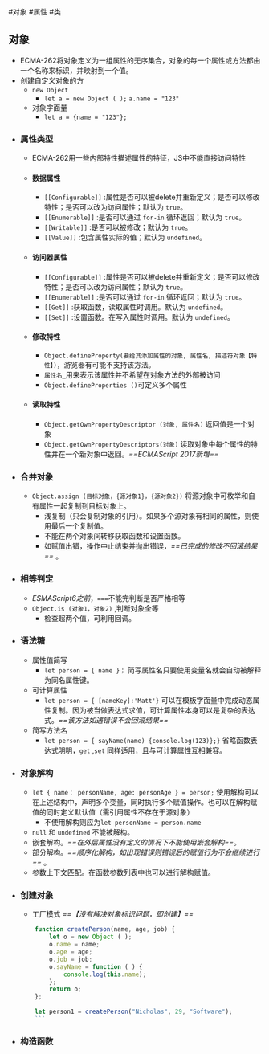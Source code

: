 #对象 #属性 #类
## 对象
- ECMA-262将对象定义为一组属性的无序集合，对象的每一个属性或方法都由一个名称来标识，并映射到一个值。
- 创建自定义对象的方
	- `new Object`
		- `let a = new Object ( );` `a.name = "123"`
	- 对象字面量
		- `let a = {name = "123"};`
- ### 属性类型
	- ECMA-262用一些内部特性描述属性的特征，JS中不能直接访问特性
	- #### 数据属性
		- `[[Configurable]]` :属性是否可以被delete并重新定义；是否可以修改特性；是否可以改为访问属性；默认为 `true`。
		- `[[Enumerable]]` :是否可以通过 `for-in` 循环返回；默认为 `true`。
		- `[[Writable]]` :是否可以被修改；默认为 `true`。
		- `[[Value]]` :包含属性实际的值；默认为 `undefined`。
	- #### 访问器属性
		- `[[Configurable]]` :属性是否可以被delete并重新定义；是否可以修改特性；是否可以改为访问属性；默认为 `true`。
		-  `[[Enumerable]]` :是否可以通过 `for-in` 循环返回；默认为 `true`。
		- `[[Get]]` :获取函数，读取属性时调用。默认为 `undefined`。
		- `[[Set]]` :设置函数。在写入属性时调用。默认为 `undefined`。
	- #### 修改特性
		- `Object.defineProperty(要给其添加属性的对象, 属性名, 描述符对象【特性】)`，游览器有可能不支持该方法。
		- `属性名_`用来表示该属性并不希望在对象方法的外部被访问
		- `Object.defineProperties ()`可定义多个属性
	- #### 读取特性
		- `Object.getOwnPropertyDescriptor (对象, 属性名)` 返回值是一个对象
		- `Object.getOwnPropertyDescriptors(对象)` 读取对象中每个属性的特性并在一个新对象中返回。*==ECMAScript 2017新增==*
- ### 合并对象
	- `Object.assign (目标对象，{源对象1}，{源对象2})` 将源对象中可枚举和自有属性一起复制到目标对象上。
		- 浅复制（只会复制对象的引用）。如果多个源对象有相同的属性，则使用最后一个复制值。
		- 不能在两个对象间转移获取函数和设置函数。
		- 如赋值出错，操作中止结束并抛出错误，*==已完成的修改不回滚结果==* 。
- ### 相等判定
	- *ESMAScript6之前*，`===`不能完判断是否严格相等
	- `Object.is (对象1，对象2)` ,判断对象全等
		- 检查超两个值，可利用回调。
- ### 语法糖
	- 属性值简写
		- `let person = { name }；` 简写属性名只要使用变量名就会自动被解释为同名属性键。
	- 可计算属性
		- `let person = { [nameKey]:'Matt'}` 可以在模板字面量中完成动态属性复制。因为被当做表达式求值，可计算属性本身可以是复杂的表达式。*==该方法如遇错误不会回滚结果==*
	- 简写方法名
		- `let person = { sayName(name) {console.log(123)};}` 省略函数表达式明明，`get` ,`set` 同样适用，且与可计算属性互相兼容。
- ### 对象解构
	- `let { name： personName, age: personAge } = person;` 使用解构可以在上述结构中，声明多个变量，同时执行多个赋值操作。也可以在解构赋值的同时定义默认值（需引用属性不存在于源对象）
		- 不使用解构则应为`let personName = person.name` 
	- `null` 和 `undefined` 不能被解构。
	- 嵌套解构。*==在外层属性没有定义的情况下不能使用嵌套解构==*。
	- 部分解构。*==顺序化解构，如出现错误则错误后的赋值行为不会继续进行==* 。
	- 参数上下文匹配。在函数参数列表中也可以进行解构赋值。
- ### 创建对象
	- 工厂模式 *==【没有解决对象标识问题，即创建】==*
	```jsx
		function createPerson(name, age, job) {
			let o = new Object ( );
			o.name = name;
			o.age = age;
			o.job = job;
			o.sayName = function ( ) {
				console.log(this.name);
			};
			return o;
		};
		
		let person1 = createPerson("Nicholas", 29, "Software");
		```
- ### 构造函数